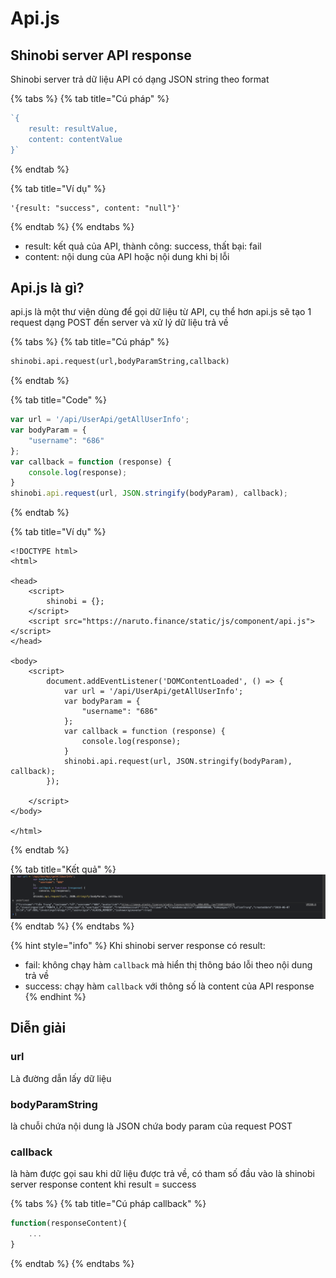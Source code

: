 # Api.js

## Shinobi server API response

Shinobi server trả dữ liệu API có dạng JSON string theo format 

{% tabs %}
{% tab title="Cú pháp" %}
```javascript
`{
    result: resultValue,
    content: contentValue
}`
```
{% endtab %}

{% tab title="Ví dụ" %}
```
'{result: "success", content: "null"}'
```
{% endtab %}
{% endtabs %}

* result: kết quả của API, thành công: success, thất bại: fail
* content: nội dung của API hoặc nội dung khi bị lỗi

## Api.js là gì?

api.js là một thư viện dùng để gọi dữ liệu từ API, cụ thể hơn api.js sẽ tạo 1 request dạng POST đến server và xử lý dữ liệu trả về

{% tabs %}
{% tab title="Cú pháp" %}
```diff
shinobi.api.request(url,bodyParamString,callback)
```
{% endtab %}

{% tab title="Code" %}
```javascript
var url = '/api/UserApi/getAllUserInfo';
var bodyParam = {
    "username": "686"
};
var callback = function (response) {
    console.log(response);
}
shinobi.api.request(url, JSON.stringify(bodyParam), callback);
```
{% endtab %}

{% tab title="Ví dụ" %}
```markup
<!DOCTYPE html>
<html>

<head>
    <script>
        shinobi = {};
    </script>
    <script src="https://naruto.finance/static/js/component/api.js"></script>
</head>

<body>
    <script>
        document.addEventListener('DOMContentLoaded', () => {
            var url = '/api/UserApi/getAllUserInfo';
            var bodyParam = {
                "username": "686"
            };
            var callback = function (response) {
                console.log(response);
            }
            shinobi.api.request(url, JSON.stringify(bodyParam), callback);
        });

    </script>
</body>

</html>
```
{% endtab %}

{% tab title="Kết quả" %}
![](../.gitbook/assets/image%20%2825%29.png)
{% endtab %}
{% endtabs %}

{% hint style="info" %}
Khi shinobi server response có result:

* fail: không chạy hàm `callback` mà hiển thị thông báo lỗi theo nội dung trả về
* success: chạy hàm `callback` với thông số là content của API response
{% endhint %}

## Diễn giải 

### url

Là đường dẫn lấy dữ liệu

### bodyParamString

là chuỗi chứa nội dung là JSON chứa body param của request POST

### callback

là hàm được gọi sau khi dữ liệu được trả về, có tham số đầu vào là shinobi server response content khi result = success

{% tabs %}
{% tab title="Cú pháp callback" %}
```javascript
function(responseContent){
    ...
}
```
{% endtab %}
{% endtabs %}

